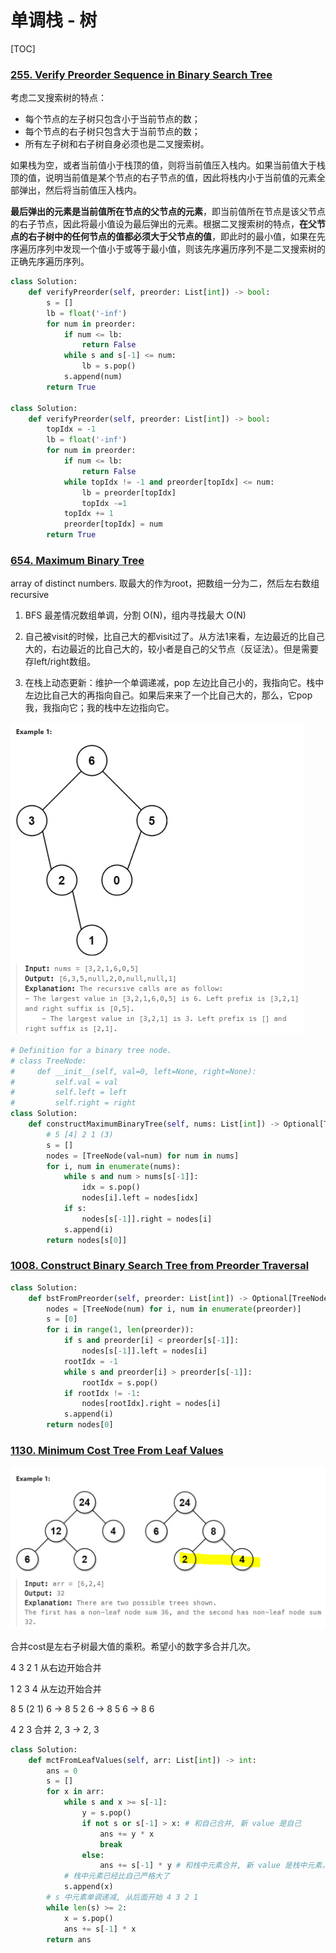 # 单调栈 - 树

[TOC]

### [255. Verify Preorder Sequence in Binary Search Tree](https://leetcode.cn/problems/verify-preorder-sequence-in-binary-search-tree/)

考虑二叉搜索树的特点：

- 每个节点的左子树只包含小于当前节点的数；
- 每个节点的右子树只包含大于当前节点的数；
- 所有左子树和右子树自身必须也是二叉搜索树。

如果栈为空，或者当前值小于栈顶的值，则将当前值压入栈内。如果当前值大于栈顶的值，说明当前值是某个节点的右子节点的值，因此将栈内小于当前值的元素全部弹出，然后将当前值压入栈内。

**最后弹出的元素是当前值所在节点的父节点的元素**，即当前值所在节点是该父节点的右子节点，因此将最小值设为最后弹出的元素。根据二叉搜索树的特点，**在父节点的右子树中的任何节点的值都必须大于父节点的值**，即此时的最小值，如果在先序遍历序列中发现一个值小于或等于最小值，则该先序遍历序列不是二叉搜索树的正确先序遍历序列。

```python
class Solution:
    def verifyPreorder(self, preorder: List[int]) -> bool:
        s = []
        lb = float('-inf')
        for num in preorder:
            if num <= lb:
                return False
            while s and s[-1] <= num:
                lb = s.pop()
            s.append(num)
        return True

class Solution:
    def verifyPreorder(self, preorder: List[int]) -> bool:
        topIdx = -1
        lb = float('-inf')
        for num in preorder:
            if num <= lb:
                return False
            while topIdx != -1 and preorder[topIdx] <= num:
                lb = preorder[topIdx]
                topIdx -=1
            topIdx += 1
            preorder[topIdx] = num
        return True
```

### [654. Maximum Binary Tree](https://leetcode.cn/problems/maximum-binary-tree/)

array of distinct numbers. 取最大的作为root，把数组一分为二，然后左右数组recursive

1. BFS 最差情况数组单调，分割 O(N)，组内寻找最大 O(N)

2. 自己被visit的时候，比自己大的都visit过了。从方法1来看，左边最近的比自己大的，右边最近的比自己大的，较小者是自己的父节点（反证法）。但是需要存left/right数组。
3. 在栈上动态更新：维护一个单调递减，pop 左边比自己小的，我指向它。栈中左边比自己大的再指向自己。如果后来来了一个比自己大的，那么，它pop我，我指向它；我的栈中左边指向它。

<img src="images\max-tree.PNG" alt="tree" style="zoom: 50%;" >

```python
# Definition for a binary tree node.
# class TreeNode:
#     def __init__(self, val=0, left=None, right=None):
#         self.val = val
#         self.left = left
#         self.right = right
class Solution:
    def constructMaximumBinaryTree(self, nums: List[int]) -> Optional[TreeNode]:
        # 5 [4] 2 1 (3)
        s = []
        nodes = [TreeNode(val=num) for num in nums]
        for i, num in enumerate(nums):
            while s and num > nums[s[-1]]:
                idx = s.pop()
                nodes[i].left = nodes[idx]
            if s:
                nodes[s[-1]].right = nodes[i]
            s.append(i)
        return nodes[s[0]]
```

### [1008. Construct Binary Search Tree from Preorder Traversal](https://leetcode.cn/problems/construct-binary-search-tree-from-preorder-traversal/)

```python
class Solution:
    def bstFromPreorder(self, preorder: List[int]) -> Optional[TreeNode]:
        nodes = [TreeNode(num) for i, num in enumerate(preorder)]
        s = [0]
        for i in range(1, len(preorder)):
            if s and preorder[i] < preorder[s[-1]]:
                nodes[s[-1]].left = nodes[i]
            rootIdx = -1
            while s and preorder[i] > preorder[s[-1]]:
                rootIdx = s.pop()
            if rootIdx != -1:
                nodes[rootIdx].right = nodes[i]
            s.append(i)
        return nodes[0]
```

### [1130. Minimum Cost Tree From Leaf Values](https://leetcode.cn/problems/minimum-cost-tree-from-leaf-values/)

<img src="images\tree-merge-cost.PNG" alt="tree" style="zoom: 50%;" >

合并cost是左右子树最大值的乘积。希望小的数字多合并几次。

4 3 2 1 从右边开始合并

1 2 3 4 从左边开始合并

8 5 (2 1) 6 -> 8 5 2 6 -> 8 5 6 -> 8 6

4 2 3 合并 2, 3 -> 2, 3

```python
class Solution:
    def mctFromLeafValues(self, arr: List[int]) -> int:
        ans = 0
        s = []
        for x in arr:
            while s and x >= s[-1]:
                y = s.pop()
                if not s or s[-1] > x: # 和自己合并, 新 value 是自己
                    ans += y * x
                    break
                else:
                    ans += s[-1] * y # 和栈中元素合并, 新 value 是栈中元素，还在栈中
            # 栈中元素已经比自己严格大了
            s.append(x)
        # s 中元素单调递减, 从后面开始 4 3 2 1
        while len(s) >= 2:
            x = s.pop()
            ans += s[-1] * x
        return ans
```

